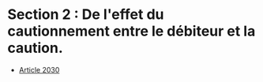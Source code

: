 # Section 2 : De l'effet du cautionnement entre le débiteur et la caution.

- [Article 2030](article-2030.md)
